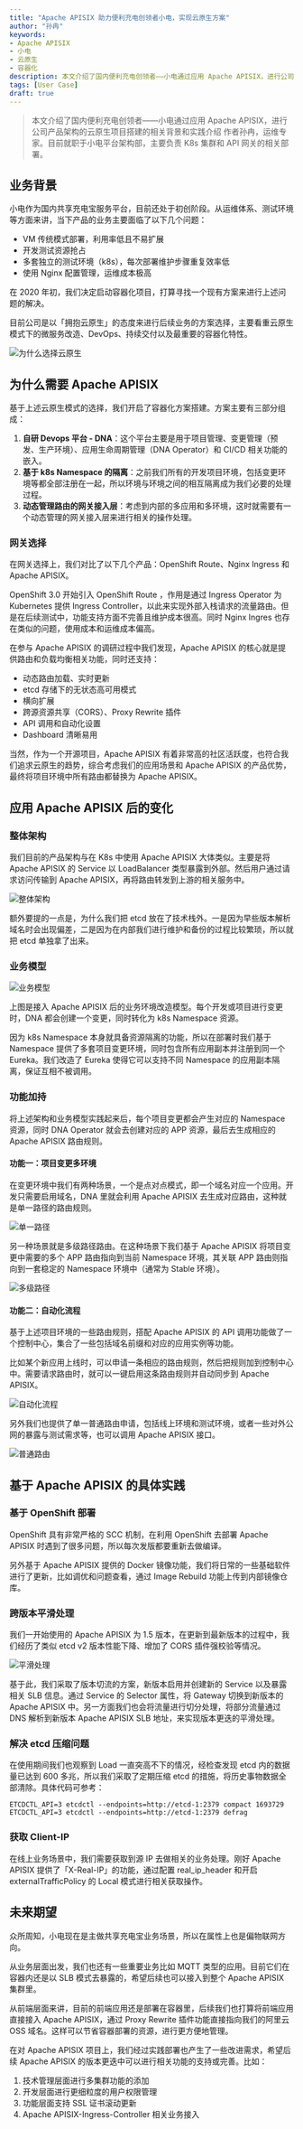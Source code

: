 ```yaml
---
title: "Apache APISIX 助力便利充电创领者小电，实现云原生方案"
author: "孙冉"
keywords: 
- Apache APISIX
- 小电
- 云原生
- 容器化
description: 本文介绍了国内便利充电创领者——小电通过应用 Apache APISIX，进行公司产品架构的云原生项目搭建的相关背景和实践介绍
tags: [User Case]
draft: true
---
```


> 本文介绍了国内便利充电创领者——小电通过应用 Apache APISIX，进行公司产品架构的云原生项目搭建的相关背景和实践介绍
> 作者孙冉，运维专家。目前就职于小电平台架构部，主要负责 K8s 集群和 API 网关的相关部署。

<!--truncate-->

## 业务背景

小电作为国内共享充电宝服务平台，目前还处于初创阶段。从运维体系、测试环境等方面来讲，当下产品的业务主要面临了以下几个问题：

- VM 传统模式部署，利用率低且不易扩展
- 开发测试资源抢占
- 多套独立的测试环境（k8s），每次部署维护步骤重复效率低
- 使用 Nginx 配置管理，运维成本极高

在 2020 年初，我们决定启动容器化项目，打算寻找一个现有方案来进行上述问题的解决。

目前公司是以「拥抱云原生」的态度来进行后续业务的方案选择，主要看重云原生模式下的微服务改造、DevOps、持续交付以及最重要的容器化特性。

![为什么选择云原生](https://static.apiseven.com/202108/1631946996654-5cb0668b-bd15-42f8-9446-06ba11449367.png)

## 为什么需要 Apache APISIX

基于上述云原生模式的选择，我们开启了容器化方案搭建。方案主要有三部分组成：

1. **自研 Devops 平台 - DNA**：这个平台主要是用于项目管理、变更管理（预发、生产环境）、应用生命周期管理（DNA Operator）和 CI/CD 相关功能的嵌入。
2. **基于 k8s Namespace 的隔离**：之前我们所有的开发项目环境，包括变更环境等都全部注册在一起，所以环境与环境之间的相互隔离成为我们必要的处理过程。
3. **动态管理路由的网关接入层**：考虑到内部的多应用和多环境，这时就需要有一个动态管理的网关接入层来进行相关的操作处理。

### 网关选择

在网关选择上，我们对比了以下几个产品：OpenShift Route、Nginx Ingress 和 Apache APISIX。

OpenShift 3.0 开始引入 OpenShift Route ，作用是通过 Ingress Operator 为 Kubernetes 提供 Ingress Controller，以此来实现外部入栈请求的流量路由。但是在后续测试中，功能支持方面不完善且维护成本很高。同时 Nginx Ingres 也存在类似的问题，使用成本和运维成本偏高。

在参与 Apache APISIX 的调研过程中我们发现，Apache APISIX 的核心就是提供路由和负载均衡相关功能，同时还支持：

- 动态路由加载、实时更新
- etcd 存储下的无状态高可用模式
- 横向扩展
- 跨源资源共享（CORS）、Proxy Rewrite 插件
- API 调用和自动化设置
- Dashboard 清晰易用

当然，作为一个开源项目，Apache APISIX 有着非常高的社区活跃度，也符合我们追求云原生的趋势，综合考虑我们的应用场景和 Apache APISIX 的产品优势，最终将项目环境中所有路由都替换为 Apache APISIX。

## 应用 Apache APISIX 后的变化

### 整体架构

我们目前的产品架构与在 K8s 中使用 Apache APISIX 大体类似。主要是将 Apache APISIX 的 Service 以 LoadBalancer 类型暴露到外部。然后用户通过请求访问传输到 Apache APISIX，再将路由转发到上游的相关服务中。

![整体架构](https://static.apiseven.com/202108/1632293465988-e166530d-c82c-4676-8d6c-3ccafd60e703.37)

额外要提的一点是，为什么我们把 etcd 放在了技术栈外。一是因为早些版本解析域名时会出现偏差，二是因为在内部我们进行维护和备份的过程比较繁琐，所以就把 etcd 单独拿了出来。

### 业务模型

![业务模型](https://static.apiseven.com/202108/1632293498420-77c63400-7afc-4774-97ee-540bd670f4fe.37)

上图是接入 Apache APISIX 后的业务环境改造模型。每个开发或项目进行变更时，DNA 都会创建一个变更，同时转化为 k8s Namespace 资源。

因为 k8s Namespace 本身就具备资源隔离的功能，所以在部署时我们基于 Namespace 提供了多套项目变更环境，同时包含所有应用副本并注册到同一个 Eureka。我们改造了 Eureka 使得它可以支持不同 Namespace 的应用副本隔离，保证互相不被调用。

### 功能加持

将上述架构和业务模型实践起来后，每个项目变更都会产生对应的 Namespace 资源，同时 DNA Operator 就会去创建对应的 APP 资源，最后去生成相应的 Apache APISIX 路由规则。

#### 功能一：项目变更多环境

在变更环境中我们有两种场景，一个是点对点模式，即一个域名对应一个应用。开发只需要启用域名，DNA 里就会利用 Apache APISIX 去生成对应路由，这种就是单一路径的路由规则。

![单一路径](https://static.apiseven.com/202108/1632293545058-511768bc-b9b9-4f2d-ad58-73f206f1b7c2.38)

另一种场景就是多级路径路由。在这种场景下我们基于 Apache APISIX 将项目变更中需要的多个 APP 路由指向到当前 Namespace 环境，其关联 APP 路由则指向到一套稳定的 Namespace 环境中（通常为 Stable 环境）。

![多级路径](https://static.apiseven.com/202108/1632293571396-564db5f5-eef5-45d1-80d8-1d0dded8b9da.38)

#### 功能二：自动化流程

基于上述项目环境的一些路由规则，搭配 Apache APISIX 的 API 调用功能做了一个控制中心，集合了一些包括域名前缀和对应的应用实例等功能。

比如某个新应用上线时，可以申请一条相应的路由规则，然后把规则加到控制中心中。需要请求路由时，就可以一键启用这条路由规则并自动同步到 Apache APISIX。

![自动化流程](https://static.apiseven.com/202108/1632294540198-e0a21138-b0ec-490d-966b-55d5bbddd33d.06)

另外我们也提供了单一普通路由申请，包括线上环境和测试环境，或者一些对外公网的暴露与测试需求等，也可以调用 Apache APISIX 接口。

![普通路由](https://static.apiseven.com/202108/1632294623255-1a9762ab-59b4-4798-82b8-e9fc3e32f571.07)

## 基于 Apache APISIX 的具体实践

### 基于 OpenShift 部署

OpenShift 具有非常严格的 SCC 机制，在利用 OpenShift 去部署 Apache APISIX 时遇到了很多问题，所以每次发版都要重新去做编译。

另外基于 Apache APISIX 提供的 Docker 镜像功能，我们将日常的一些基础软件进行了更新，比如调优和问题查看，通过 Image Rebuild 功能上传到内部镜像仓库。

### 跨版本平滑处理

我们一开始使用的 Apache APISIX 为 1.5 版本，在更新到最新版本的过程中，我们经历了类似 etcd v2 版本性能下降、增加了 CORS 插件强校验等情况。

![平滑处理](https://static.apiseven.com/202108/1632294589632-e113850d-57a6-4a82-be21-63ec8e78f842.png)

基于此，我们采取了版本切流的方案，新版本启用并创建新的 Service 以及暴露相关 SLB 信息。通过 Service 的 Selector 属性，将 Gateway 切换到新版本的 Apache APISIX 中。另一方面我们也会将流量进行切分处理，将部分流量通过 DNS 解析到新版本 Apache APISIX SLB 地址，来实现版本更迭的平滑处理。

### 解决 etcd 压缩问题

在使用期间我们也观察到 Load 一直突高不下的情况，经检查发现 etcd 内的数据量已达到 600 多兆，所以我们采取了定期压缩 etcd 的措施，将历史事物数据全部清除。具体代码可参考：

```
ETCDCTL_API=3 etcdctl --endpoints=http://etcd-1:2379 compact 1693729
ETCDCTL_API=3 etcdctl --endpoints=http://etcd-1:2379 defrag
```

### 获取 Client-IP

在线上业务场景中，我们需要获取到源 IP 去做相关的业务处理。刚好 Apache APISIX 提供了「X-Real-IP」的功能，通过配置 real_ip_header 和开启 externalTrafficPolicy 的 Local 模式进行相关获取操作。

## 未来期望

众所周知，小电现在是主做共享充电宝业务场景，所以在属性上也是偏物联网方向。

从业务层面出发，我们也还有一些重要业务比如 MQTT 类型的应用。目前它们在容器内还是以 SLB 模式去暴露的，希望后续也可以接入到整个 Apache APISIX 集群里。

从前端层面来讲，目前的前端应用还是部署在容器里，后续我们也打算将前端应用直接接入 Apache APISIX，通过 Proxy Rewrite 插件功能直接指向我们的阿里云 OSS 域名。这样可以节省容器部署的资源，进行更方便地管理。

在对 Apache APISIX 项目上，我们经过实践部署也产生了一些改进需求，希望后续 Apache APISIX 的版本更迭中可以进行相关功能的支持或完善。比如：

1. 技术管理层面进行多集群功能的添加
2. 开发层面进行更细粒度的用户权限管理
3. 功能层面支持 SSL 证书滚动更新
4. Apache APISIX-Ingress-Controller 相关业务接入

